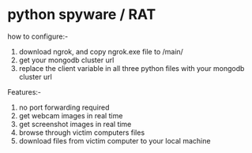 # python spyware / RAT

how to configure:-
 1) download ngrok, and copy ngrok.exe file to /main/
 2) get your mongodb cluster url
 3) replace the client variable in all three python files with your mongodb cluster url

Features:-
 1) no port forwarding required
 2) get webcam images in real time
 3) get screenshot images in real time
 4) browse through victim computers files
 5) download files from victim computer to your local machine
